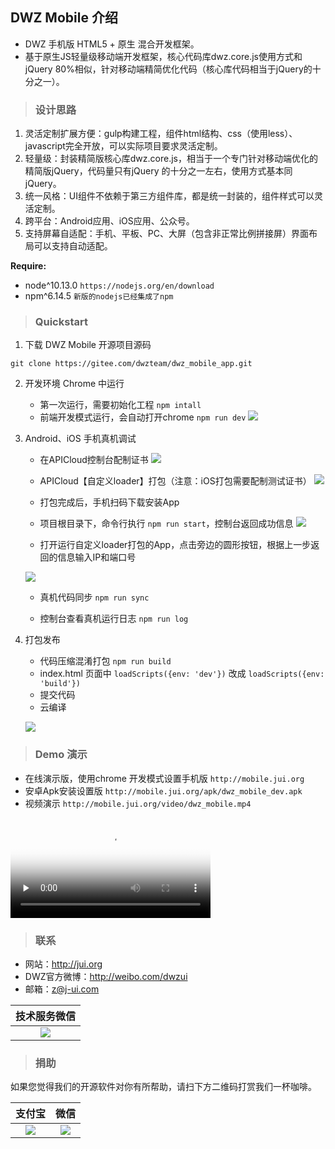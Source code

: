 ## DWZ Mobile 介绍

- DWZ 手机版 HTML5 + 原生 混合开发框架。
- 基于原生JS轻量级移动端开发框架，核心代码库dwz.core.js使用方式和jQuery 80%相似，针对移动端精简优化代码（核心库代码相当于jQuery的十分之一）。

> ### 设计思路

1. 灵活定制扩展方便：gulp构建工程，组件html结构、css（使用less）、javascript完全开放，可以实际项目要求灵活定制。
2. 轻量级：封装精简版核心库dwz.core.js，相当于一个专门针对移动端优化的精简版jQuery，代码量只有jQuery 的十分之一左右，使用方式基本同jQuery。
3. 统一风格：UI组件不依赖于第三方组件库，都是统一封装的，组件样式可以灵活定制。
4. 跨平台：Android应用、iOS应用、公众号。
5. 支持屏幕自适配：手机、平板、PC、大屏（包含非正常比例拼接屏）界面布局可以支持自动适配。

**Require:**

- node\^10.13.0 `https://nodejs.org/en/download`
- npm\^6.14.5 `新版的nodejs已经集成了npm`

> ### Quickstart

1. 下载 DWZ Mobile 开源项目源码
```
git clone https://gitee.com/dwzteam/dwz_mobile_app.git
```
2. 开发环境 Chrome 中运行

    - 第一次运行，需要初始化工程 `npm intall`
    - 前端开发模式运行，会自动打开chrome `npm run dev`
    ![](./_media/readme/app_chrome_dev.png)

3. Android、iOS 手机真机调试

    - 在APICloud控制台配制证书
    ![](./_media/readme/apicloud_1.png)
    
    - APICloud【自定义loader】打包（注意：iOS打包需要配制测试证书）
    ![](./_media/readme/apicloud_2.png)
    
    - 打包完成后，手机扫码下载安装App
   
    - 项目根目录下，命令行执行 `npm run start`，控制台返回成功信息
    ![](./_media/readme/npm_run_start.png)
    
    - 打开运行自定义loader打包的App，点击旁边的圆形按钮，根据上一步返回的信息输入IP和端口号
    
    ![](./_media/readme/app_loader.jpg?width=300)
    
    - 真机代码同步 `npm run sync`
    
    - 控制台查看真机运行日志 `npm run log`
    
4. 打包发布

    - 代码压缩混淆打包 `npm run build`
    - index.html 页面中 `loadScripts({env: 'dev'})` 改成 `loadScripts({env: 'build'})` 
    - 提交代码
    - 云编译
    
    ![](./_media/readme/apicloud_3.png)

> ### Demo 演示
- 在线演示版，使用chrome 开发模式设置手机版 `http://mobile.jui.org`
- 安卓Apk安装设置版 `http://mobile.jui.org/apk/dwz_mobile_dev.apk`
- 视频演示 `http://mobile.jui.org/video/dwz_mobile.mp4`

<video width="320" controls preload="none" poster="http://mobile.jui.org/video/dwz_mobile.png">
    <source src="http://mobile.jui.org/video/dwz_mobile.mp4">
</video>

> ### 联系

- 网站：http://jui.org
- DWZ官方微博：http://weibo.com/dwzui
- 邮箱：z@j-ui.com

|技术服务微信|
|:---:|
|![](./_media/readme/wx_zhh.jpg?width=200)|

> ### 捐助

如果您觉得我们的开源软件对你有所帮助，请扫下方二维码打赏我们一杯咖啡。

|支付宝|微信|
|:---:|:---:|
|![](./_media/readme/zfb.png?width=200)|![](./_media/readme/wx.png?width=200)|


